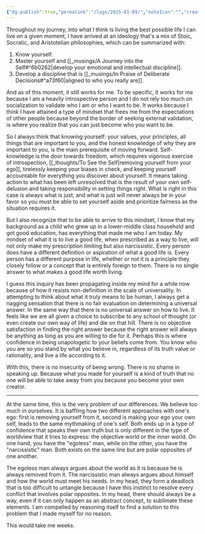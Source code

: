```yaml
---
{"dg-publish":true,"permalink":"/logs/2025-01-09/","noteIcon":"","created":"2025-01-09"}
---
```


Throughout my journey, into what I think is living the best possible life I can live on a given moment, I have arrived at an ideology that's a mix of Stoic, Socratic, and Aristotelian philosophies, which can be summarized with:
1. Know yourself.
2. Master yourself and [[_musings/A Journey into the Self#^6b0262\|develop your emotional and intellectual discipline]].
3. Develop a discipline that is [[_musings/In Praise of Deliberate Decisions#^a73f60\|aligned to who you really are]].

And as of this moment, it still works for me. To be specific, it works for me because I am a heavily introspective person and I do not rely too much on socialization to validate who I am or who I want to be. It works because I think I have attained a type of mindset that frees me from the expectations of other people because beyond the border of seeking external validation, is where you realize that you can just become who you want to be.

So I always think that knowing yourself: your values, your principles, all things that are important to you, and the honest knowledge of why they are important to you, is the main prerequisite of moving forward. Self-knowledge is the door towards freedom, which requires vigorous exercise of introspection, [[_thoughts/To See the Self\|removing yourself from your ego]], tirelessly keeping your biases in check, and keeping yourself accountable for everything you discover about yourself. It means taking action to what has been left unresolved that is the result of your own self-delusion and taking responsibility in setting things right. What is right in this case is always what is just, and what is just will never always be in your favor so you must be able to set yourself aside and prioritize fairness as the situation requires it.

But I also recognize that to be able to arrive to this mindset, I know that my background as a child who grew up in a lower-middle class household and got good education, has everything that made me who I am today. My mindset of what it is to live a good life, when prescribed as a way to live, will not only make my prescription limiting but also narcissistic. Every person does have a different definition or aspiration of what a good life is. Every person has a different purpose in life, whether or not it is a principle they closely follow or a concept that is entirely foreign to them. There is no single answer to what makes a good life worth living.

I guess this inquiry has been propagating inside my mind for a while now because of how it resists non-definition in the scale of universality. In attempting to think about what it truly means to be human, I always get a nagging sensation that there is no fair evaluation on determining a universal answer. In the same way that there is no universal answer on how to live. It feels like we are all given a choice to subscribe to any school of thought (or even create our own way of life) and die on that hill. There is no objective satisfaction in finding the right answer because the right answer will always be anything as long as you are willing to die for it. Perhaps this is where confidence in being unapologetic to your beliefs come from. You know who you are so you stand by what you believe in, regardless of its truth value or rationality, and live a life according to it.

With this, there is no insecurity of being wrong. There is no shame in speaking up. Because what you made for yourself is a kind of truth that no one will be able to take away from you because you become your own creator.

---
At the same time, this is the very problem of our differences. We believe too much in ourselves. It is baffling how two different approaches with one's ego: first is removing yourself from it, second is making your ego your own self, leads to the same mythmaking of one's self. Both ends up in a type of confidence that speaks their own truth but is only different in the type of worldview that it tries to express: the objective world or the inner world. On one hand, you have the "egoless" man, while on the other, you have the "narcissistic" man. Both exists on the same line but are polar opposites of one another.

The egoless man always argues about the world as it is because he is always removed from it. The narcissistic man always argues about himself and how the world must meet his needs. In my head, they form a deadlock that is too difficult to untangle because I have this instinct to resolve every conflict that involves polar opposites. In my head, there should always be a way, even if it can only happen as an abstract concept, to sublimate these elements. I am compelled by reasoning itself to find a solution to this problem that I made myself for no reason.

This would take me weeks.